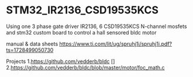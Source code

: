 # STM32_IR2136_CSD19535KCS
Using one 3 phase gate driver IR2136, 6 CSD19535KCS N-channel mosfets and stm32 custom board to control a hall sensored bldc motor

manual & data sheets
https://www.ti.com/lit/ug/spruhj1i/spruhj1i.pdf?ts=1728499050730


Projects
1.https://github.com/vedderb/bldc []
2.https://github.com/vedderb/bldc/blob/master/motor/foc_math.c
